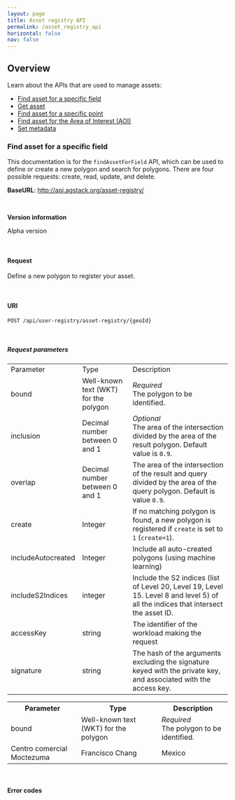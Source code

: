 ```yaml
---
layout: page
title: Asset registry API
permalink: /asset_registry_api
horizontal: false
nav: false
---
```


## Overview

Learn about the APIs that are used to manage assets:

* [Find asset for a specific field](#find-asset-for-a-specific-field)
* [Get asset](#get-asset)
* [Find asset for a specific point](#find-asset-for-a-specific-point)
* [Find asset for the Area of Interest (AOI)](#find-asset-for-the-area-of-interest)
* [Set metadata](#set-metadata)

### Find asset for a specific field

This documentation is for the `findAssetForField` API, which can be used to define or create a new polygon and search for polygons. There are four possible requests: create, read, update, and delete. 

**BaseURL**: http://api.agstack.org/asset-registry/
<!--are there any user requirements to use this API?-->
<br />

**Version information**

Alpha version

<br />

#### Request

Define a new polygon to register your asset.
<!--add JSON example of requests-->

<br />

#### URI

`POST /api/user-registry/asset-registry/{geoId}`

<br />

##### Request parameters

<!--Type options: 
We can list if the parameter is a Header, Path, or Body parameter

Object, Array<String>, UUID, String, Boolean, Map<String,String>

is float the appropriate data type to list?

Or do we want to keep the type options that we have-->

|            |              |            |
|------------|-------------|-----------|
| Parameter | Type | Description |
| bound | Well-known text (WKT) for the polygon | _Required_ <br /> The polygon to be identified. <!--I recommend the following (please confirm if this is accurate): Enter the boundaries of a polygon as latitude and longitude degrees-->|
| inclusion | Decimal number between 0 and 1  | _Optional_ <br /> The area of the intersection divided by the area of the result polygon. Default value is `0.9`. |
| overlap |  Decimal number between 0 and 1 | The area of the intersection of the result and query divided by the area of the query polygon. Default is value `0.9`. |
| create |  Integer | If no matching polygon is found, a new polygon is registered if `create` is set to `1` (`create=1`). |
| includeAutocreated |  Integer  | Include all auto-created polygons (using machine learning)|
| includeS2Indices |  integer | Include the S2 indices (list of Level 20, Level 19, Level 15. Level 8 and level 5) of all the indices that intersect the asset ID. <!--what do the levels represent? why is this important?-->|
| accessKey  |  string  | The identifier of the workload making the request <!--is this the username?--> |
| signature  | string | The hash of the arguments excluding the signature keyed with the private key, and associated with the access key.|


<table>
  <tr>
    <th>Parameter</th>
    <th>Type</th>
    <th>Description</th>
  </tr>
  <tr>
    <td>bound</td>
    <td>Well-known text (WKT) for the polygon</td>
    <td><i>Required</i> <br /> The polygon to be identified. </td>
  </tr>
  <tr>
    <td>Centro comercial Moctezuma</td>
    <td>Francisco Chang</td>
    <td>Mexico</td>
  </tr>
</table>



<!--#### Response-->

<!--Add JSON snippet-->

<br />

#### Error codes

<!--Add Error codes if applicable-->
